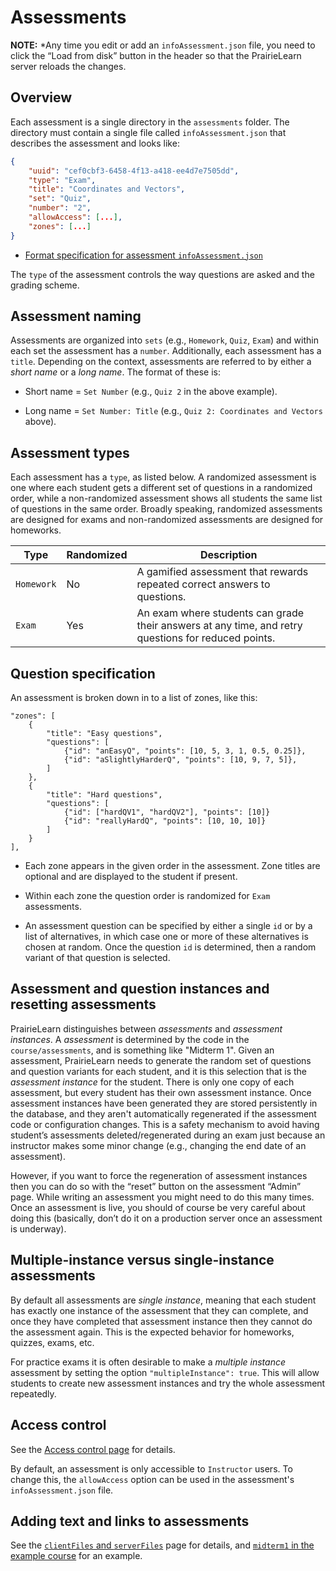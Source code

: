 
# Assessments

**NOTE:** *Any time you edit or add an `infoAssessment.json` file, you need to click the “Load from disk” button in the header so that the PrairieLearn server reloads the changes.

## Overview

Each assessment is a single directory in the `assessments` folder. The directory must contain a single file called `infoAssessment.json` that describes the assessment and looks like:

```json
{
    "uuid": "cef0cbf3-6458-4f13-a418-ee4d7e7505dd",
    "type": "Exam",
    "title": "Coordinates and Vectors",
    "set": "Quiz",
    "number": "2",
    "allowAccess": [...],
    "zones": [...]
}
```

* [Format specification for assessment `infoAssessment.json`](../schemas/infoAssessment.json)

The `type` of the assessment controls the way questions are asked and the grading scheme.

## Assessment naming

Assessments are organized into `sets` (e.g., `Homework`, `Quiz`, `Exam`) and within each set the assessment has a `number`. Additionally, each assessment has a `title`. Depending on the context, assessments are referred to by either a _short name_ or a _long name_. The format of these is:

* Short name = `Set Number` (e.g., `Quiz 2` in the above example).

* Long name = `Set Number: Title` (e.g., `Quiz 2: Coordinates and Vectors` above).

## Assessment types

Each assessment has a `type`, as listed below. A randomized assessment is one where each student gets a different set of questions in a randomized order, while a non-randomized assessment shows all students the same list of questions in the same order. Broadly speaking, randomized assessments are designed for exams and non-randomized assessments are designed for homeworks.

Type        | Randomized | Description
---         | ---        | ---
`Homework`  | No         | A gamified assessment that rewards repeated correct answers to questions.
`Exam`      | Yes        | An exam where students can grade their answers at any time, and retry questions for reduced points.

## Question specification

An assessment is broken down in to a list of zones, like this:

```
"zones": [
    {
        "title": "Easy questions",
        "questions": [
            {"id": "anEasyQ", "points": [10, 5, 3, 1, 0.5, 0.25]},
            {"id": "aSlightlyHarderQ", "points": [10, 9, 7, 5]},
        ]
    },
    {
        "title": "Hard questions",
        "questions": [
            {"id": ["hardQV1", "hardQV2"], "points": [10]}
            {"id": "reallyHardQ", "points": [10, 10, 10]}
        ]
    }
],
```

* Each zone appears in the given order in the assessment. Zone titles are optional and are displayed to the student if present.

* Within each zone the question order is randomized for `Exam` assessments.

* An assessment question can be specified by either a single `id` or by a list of alternatives, in which case one or more of these alternatives is chosen at random. Once the question `id` is determined, then a random variant of that question is selected.

## Assessment and question instances and resetting assessments

PrairieLearn distinguishes between *assessments* and *assessment instances*. A *assessment* is determined by the code in the `course/assessments`, and is something like "Midterm 1". Given an assessment, PrairieLearn needs to generate the random set of questions and question variants for each student, and it is this selection that is the *assessment instance* for the student. There is only one copy of each assessment, but every student has their own assessment instance. Once assessment instances have been generated they are stored persistently in the database, and they aren't automatically regenerated if the assessment code or configuration changes. This is a safety mechanism to avoid having student’s assessments deleted/regenerated during an exam just because an instructor makes some minor change (e.g., changing the end date of an assessment).

However, if you want to force the regeneration of assessment instances then you can do so with the “reset” button on the assessment “Admin” page. While writing an assessment you might need to do this many times. Once an assessment is live, you should of course be very careful about doing this (basically, don’t do it on a production server once an assessment is underway).

## Multiple-instance versus single-instance assessments

By default all assessments are *single instance*, meaning that each student has exactly one instance of the assessment that they can complete, and once they have completed that assessment instance then they cannot do the assessment again. This is the expected behavior for homeworks, quizzes, exams, etc.

For practice exams it is often desirable to make a *multiple instance* assessment by setting the option `"multipleInstance": true`. This will allow students to create new assessment instances and try the whole assessment repeatedly.

## Access control

See the [Access control page](accessControl.md) for details.

By default, an assessment is only accessible to `Instructor` users. To change this, the `allowAccess` option can be used in the assessment's `infoAssessment.json` file.

## Adding text and links to assessments

See the [`clientFiles` and `serverFiles`](clientServerFiles.md) page for details, and [`midterm1` in the example course](../exampleCourse/courseInstances/Sp15/assessments/midterm1/) for an example.
